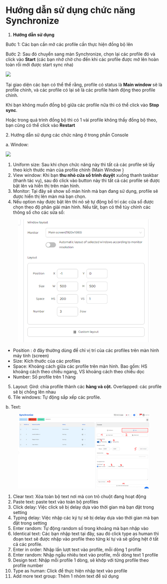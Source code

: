 # Hướng dẫn sử dụng chức năng Synchronize

1. **Hướng dẫn sử dụng**

Bước 1: Các bạn cần mở các profile cần thực hiện đồng bộ lên

Bước 2: Sau đó chuyển sang màn Synchronize, chọn lại các profile đó và click vào **Start** (các bạn nhớ chờ cho đến khi các profile được mở lên hoàn toàn rồi mới được start sync nha)

![](http://education.hidemium.io/wp-content/uploads/2025/04/Screenshot_1-1.png)

&#x20;

Tại giao diện các bạn có thể thể rằng, profile có status là **Main window** sẽ là profile chính, và các profile có lại sẽ là các profile hành động theo profile chính.

Khi bạn không muốn đồng bộ giữa các profile nữa thì có thể click vào **Stop sync**.

Hoặc trong quá trình đồng bộ thì có 1 vài profile không thấy đồng bộ theo, bạn cũng có thể click vào **Restart**

&#x20;

2\. Hướng dẫn sử dụng các chức năng ở trong phần Console

a. Window:

![](http://education.hidemium.io/wp-content/uploads/2025/04/photo_2025-04-25_14-46-52.jpg)



1. Uniform size: Sau khi chọn chức năng này thì tất cả các profile sẽ lấy theo kích thước màn của profile chính (Main Window )
2. View window: Khi bạn **thu nhỏ cửa sổ trình duyệt** xuống thanh taskbar (thanh tác vụ), sau đó click vào button này thì tất cả các profile sẽ được bật lên và hiển thị trên màn hình.
3. Monitor: Tại đây sẽ show số màn hình mà bạn đang sử dụng, profile sẽ được hiển thị lên màn mà bạn chọn.
4. Nếu option này được bật lên thì nó sẽ tự động bố trí các cửa sổ được chọn theo độ phân giải màn hình. Nếu tắt, bạn có thể tùy chỉnh các thông số cho các sửa sổ:

<figure><img src="../../.gitbook/assets/image (201).png" alt=""><figcaption></figcaption></figure>

* Position : ở đây thường dùng để chỉ vị trí của các profiles trên màn hình máy tính (screen)
* Size: Kích thước của các profiles
* Space: Khoảng cách giữa các profile trên màn hình. Bao gồm: HS khoảng cách theo chiều ngang, VS khoảng cách theo chiều dọc
* Number: Số profile trên 1 hàng



5. Layout: Gird: chia profile thành các **hàng và cột.** Overlapped: các profile sẽ bị chồng lên nhau
6. Tile windows: Tự động sắp xếp các profile.

&#x20;

b. Text:

<figure><img src="../../.gitbook/assets/image (36).png" alt=""><figcaption></figcaption></figure>



&#x20;

1. Clear text: Xóa toàn bộ text nơi mà con trỏ chuột đang hoạt động
2. Paste text: paste text vào toàn bộ profiles
3. Click delay: Việc click sẽ bị delay dựa vào thời gian mà bạn đặt trong setting
4. Typing delay: Việc nhập các ký tự sẽ bị delay dựa vào thời gian mà bạn đặt trong setting
5. Enter random: Tự động random số trong khoảng mà bạn nhập vào
6. Identical text: Các bạn nhập text tại đây, sau đó click type as human thì đoạn text sẽ được nhập vào profile theo từng kí tự và sẽ giống hệt ở tất cả các profile.
7. Enter in order: Nhập lần lượt text vào profile, mỗi dòng 1 profile
8. Enter random: Nhập ngẫu nhiêu text vào profile, mỗi dòng text 1 profile
9. Design text: Nhập mỗi profile 1 dòng, sẽ khớp với từng profile theo profile number
10. Type as human: Click để thực hiện nhập text vào profile
11. Add more text group: Thêm 1 nhóm text để sử dụng
